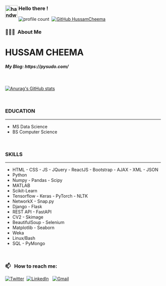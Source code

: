 ### <img alt="handwavegif" src="https://user-images.githubusercontent.com/39513876/112366216-8cfe7400-8cfe-11eb-8116-7d3dbae20e97.gif" width='40' align="left"/> Hello there !
![profile count](https://komarev.com/ghpvc/?username=HussamCheema&color=red)&nbsp;
[![GitHub HussamCheema](https://img.shields.io/github/followers/HussamCheema?label=follow&style=social)](https://github.com/HussamCheema)&nbsp;

### 👨🏻‍💻 &nbsp;About Me

<h1>HUSSAM CHEEMA</h1>
<h5>My Blog: https://pysudo.com/</h5>

<br>

[![Anurag's GitHub stats](https://github-readme-stats.vercel.app/api?username=HussamCheema&show_icons=true&theme=tokyonight)](https://github.com/anuraghazra/github-readme-stats)

<br>

<h3>EDUCATION</h3><hr>
<ul>
	<li>MS Data Science</li>
	<li>BS Computer Science</li>
</ul>
<br>

<h3>SKILLS</h3><hr>
<ul>
	<li>HTML - CSS - JS - JQuery - ReactJS - Bootstrap - AJAX - XML - JSON</li>
	<li>Python</li>
	<li>Numpy - Pandas - Scipy</li>
	<li>MATLAB</li>
	<li>Scikit-Learn</li>
	<li>Tensorflow - Keras - PyTorch - NLTK</li>
	<li>NetworkX - Snap.py</li>
	<li>Django - Flask</li>
	<li>REST API - FastAPI</li>
	<li>CV2 - Skimage</li>
	<li>BeautifulSoup - Selenium</li>
	<li>Matplotlib - Seaborn</li>
	<li>Weka</li>
	<li>Linux/Bash</li>
	<li>SQL - PyMongo</li>
</ul>
<br>

### 📫 &nbsp; How to reach me:

<a href="https://twitter.com/badbit_0"><img alt="Twitter" src="https://img.shields.io/badge/Twitter%20-%230077B5.svg?&style=flat&logo=twitter&logoColor=white"/></a>&nbsp;
<a href="https://linkedin.com/in/hussam-cheema"><img alt="LinkedIn" src="https://img.shields.io/badge/linkedin%20-%230077B5.svg?&style=flat&logo=linkedin&logoColor=white"/></a> &nbsp;
<a href="mailto:hussam7102@gmail.com"><img alt="Gmail" src="https://img.shields.io/badge/Gmail-D14836?style=flat&logo=gmail&logoColor=white" /></a> &nbsp;
